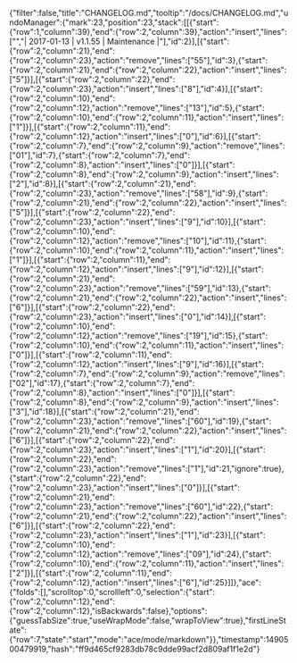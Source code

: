 {"filter":false,"title":"CHANGELOG.md","tooltip":"/docs/CHANGELOG.md","undoManager":{"mark":23,"position":23,"stack":[[{"start":{"row":1,"column":39},"end":{"row":2,"column":39},"action":"insert","lines":["","| 2017-01-13  | v1.1.55 | Maintenance |"],"id":2}],[{"start":{"row":2,"column":21},"end":{"row":2,"column":23},"action":"remove","lines":["55"],"id":3},{"start":{"row":2,"column":21},"end":{"row":2,"column":22},"action":"insert","lines":["5"]}],[{"start":{"row":2,"column":22},"end":{"row":2,"column":23},"action":"insert","lines":["8"],"id":4}],[{"start":{"row":2,"column":10},"end":{"row":2,"column":12},"action":"remove","lines":["13"],"id":5},{"start":{"row":2,"column":10},"end":{"row":2,"column":11},"action":"insert","lines":["1"]}],[{"start":{"row":2,"column":11},"end":{"row":2,"column":12},"action":"insert","lines":["0"],"id":6}],[{"start":{"row":2,"column":7},"end":{"row":2,"column":9},"action":"remove","lines":["01"],"id":7},{"start":{"row":2,"column":7},"end":{"row":2,"column":8},"action":"insert","lines":["0"]}],[{"start":{"row":2,"column":8},"end":{"row":2,"column":9},"action":"insert","lines":["2"],"id":8}],[{"start":{"row":2,"column":21},"end":{"row":2,"column":23},"action":"remove","lines":["58"],"id":9},{"start":{"row":2,"column":21},"end":{"row":2,"column":22},"action":"insert","lines":["5"]}],[{"start":{"row":2,"column":22},"end":{"row":2,"column":23},"action":"insert","lines":["9"],"id":10}],[{"start":{"row":2,"column":10},"end":{"row":2,"column":12},"action":"remove","lines":["10"],"id":11},{"start":{"row":2,"column":10},"end":{"row":2,"column":11},"action":"insert","lines":["1"]}],[{"start":{"row":2,"column":11},"end":{"row":2,"column":12},"action":"insert","lines":["9"],"id":12}],[{"start":{"row":2,"column":21},"end":{"row":2,"column":23},"action":"remove","lines":["59"],"id":13},{"start":{"row":2,"column":21},"end":{"row":2,"column":22},"action":"insert","lines":["6"]}],[{"start":{"row":2,"column":22},"end":{"row":2,"column":23},"action":"insert","lines":["0"],"id":14}],[{"start":{"row":2,"column":10},"end":{"row":2,"column":12},"action":"remove","lines":["19"],"id":15},{"start":{"row":2,"column":10},"end":{"row":2,"column":11},"action":"insert","lines":["0"]}],[{"start":{"row":2,"column":11},"end":{"row":2,"column":12},"action":"insert","lines":["9"],"id":16}],[{"start":{"row":2,"column":7},"end":{"row":2,"column":9},"action":"remove","lines":["02"],"id":17},{"start":{"row":2,"column":7},"end":{"row":2,"column":8},"action":"insert","lines":["0"]}],[{"start":{"row":2,"column":8},"end":{"row":2,"column":9},"action":"insert","lines":["3"],"id":18}],[{"start":{"row":2,"column":21},"end":{"row":2,"column":23},"action":"remove","lines":["60"],"id":19},{"start":{"row":2,"column":21},"end":{"row":2,"column":22},"action":"insert","lines":["6"]}],[{"start":{"row":2,"column":22},"end":{"row":2,"column":23},"action":"insert","lines":["1"],"id":20}],[{"start":{"row":2,"column":22},"end":{"row":2,"column":23},"action":"remove","lines":["1"],"id":21,"ignore":true},{"start":{"row":2,"column":22},"end":{"row":2,"column":23},"action":"insert","lines":["0"]}],[{"start":{"row":2,"column":21},"end":{"row":2,"column":23},"action":"remove","lines":["60"],"id":22},{"start":{"row":2,"column":21},"end":{"row":2,"column":22},"action":"insert","lines":["6"]}],[{"start":{"row":2,"column":22},"end":{"row":2,"column":23},"action":"insert","lines":["1"],"id":23}],[{"start":{"row":2,"column":10},"end":{"row":2,"column":12},"action":"remove","lines":["09"],"id":24},{"start":{"row":2,"column":10},"end":{"row":2,"column":11},"action":"insert","lines":["2"]}],[{"start":{"row":2,"column":11},"end":{"row":2,"column":12},"action":"insert","lines":["6"],"id":25}]]},"ace":{"folds":[],"scrolltop":0,"scrollleft":0,"selection":{"start":{"row":2,"column":12},"end":{"row":2,"column":12},"isBackwards":false},"options":{"guessTabSize":true,"useWrapMode":false,"wrapToView":true},"firstLineState":{"row":7,"state":"start","mode":"ace/mode/markdown"}},"timestamp":1490500479919,"hash":"ff9d465cf9283db78c9dde99acf2d809af1f1e2d"}